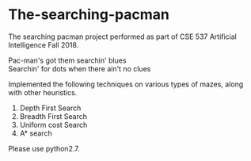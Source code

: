 # The-searching-pacman
The searching pacman project performed as part of CSE 537 Artificial Intelligence Fall 2018.

Pac-man's got them searchin' blues  
Searchin' for dots when there ain't no clues


Implemented the following techniques on various types of mazes, along with other heuristics.

1. Depth First Search
2. Breadth First Search
3. Uniform cost Search
4. A* search

Please use python2.7.

